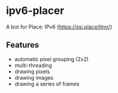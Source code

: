 # ipv6-placer
A bot for Place: IPv6 (https://ssi.place/timr/)

## Features
- automatic pixel grouping (2x2)
- multi-threading
- drawing pixels
- drawing images
- drawing a series of frames
